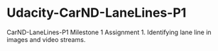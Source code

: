 # Udacity-CarND-LaneLines-P1
CarND-LaneLines-P1 Milestone 1 Assignment 1. Identifying lane line in images and video streams.
